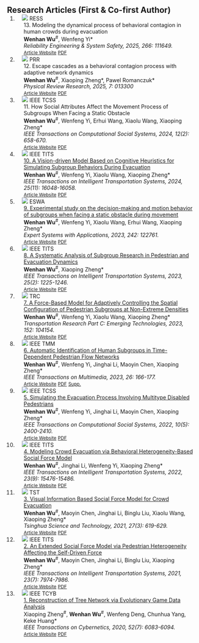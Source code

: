 <h2 id="publications" style="margin: 2px 0px -15px;">Research Articles (First & Co-first Author)</h2>

<div class="publications">
<ol class="bibliography">

<li>
<div class="pub-row">

  <div class="col-sm-3 abbr" style="position: relative;padding-right: 15px;padding-left: 15px;">
    <img src="assets/img/TRR2024.png" class="teaser img-fluid z-depth-1">
    <abbr class="badge">RESS</abbr>
  </div>

  <div class="col-sm-9" style="position: relative;padding-right: 15px;padding-left: 20px;">
    <div class="title"><a>13. Modeling the dynamical process of behavioral contagion in human crowds during evacuation</a></div>
    <div class="author"><strong>Wenhan Wu</strong><sup>#</sup>, Wenfeng Yi*</div>
    <div class="periodical"><em>Reliability Engineering & System Safety, 2025, 266: 111649.</em></div>
    <div class="links">
    <a href="https://www.sciencedirect.com/science/article/pii/S095183202500849X?ref=pdf_download&fr=RR-2&rr=97d0975ad9092e9b" class="btn btn-sm z-depth-0" role="button" target="_blank" style="font-size:12px;">Article Website</a>
      <a href="assets/files/2025 RESS.pdf" class="btn btn-sm z-depth-0" role="button" target="_blank" style="font-size:12px;">PDF</a>
<!--       <strong style="color:#7b5aa6">JCR Q1, IF = 7.9, Citations = 0</strong> -->
    </div>
  </div>
</div>
</li>


<li>
<div class="pub-row">

  <div class="col-sm-3 abbr" style="position: relative;padding-right: 15px;padding-left: 15px;">
    <img src="assets/img/TRR2024.png" class="teaser img-fluid z-depth-1">
    <abbr class="badge">PRR</abbr>
  </div>

  <div class="col-sm-9" style="position: relative;padding-right: 15px;padding-left: 20px;">
    <div class="title"><a>12. Escape cascades as a behavioral contagion process with adaptive network dynamics</a></div>
    <div class="author"><strong>Wenhan Wu</strong><sup>#</sup>, Xiaoping Zheng*, Pawel Romanczuk*</div>
    <div class="periodical"><em>Physical Review Research, 2025, 7: 013300</em></div>
    <div class="links">
    <a href="https://journals.aps.org/prresearch/abstract/10.1103/PhysRevResearch.7.013300" class="btn btn-sm z-depth-0" role="button" target="_blank" style="font-size:12px;">Article Website</a>
      <a href="assets/files/2025 PRR.pdf" class="btn btn-sm z-depth-0" role="button" target="_blank" style="font-size:12px;">PDF</a>
<!--       <strong style="color:#7b5aa6">JCR Q1, IF = 7.9, Citations = 0</strong> -->
    </div>
  </div>
</div>
</li>


<li>
<div class="pub-row">

  <div class="col-sm-3 abbr" style="position: relative;padding-right: 15px;padding-left: 15px;">
    <img src="assets/img/TCSS2024.png" class="teaser img-fluid z-depth-1">
    <abbr class="badge">IEEE TCSS</abbr>
  </div>

  <div class="col-sm-9" style="position: relative;padding-right: 15px;padding-left: 20px;">
    <div class="title"><a>11. How Social Attributes Affect the Movement Process of Subgroups When Facing a Static Obstacle</a></div>
    <div class="author"><strong>Wenhan Wu</strong><sup>#</sup>, Wenfeng Yi, Erhui Wang, Xiaolu Wang, Xiaoping Zheng*</div>
    <div class="periodical"><em>IEEE Transactions on Computational Social Systems, 2024, 12(2): 658-670.</em></div>
    <div class="links">
    <a href="https://ieeexplore.ieee.org/document/10758305" class="btn btn-sm z-depth-0" role="button" target="_blank" style="font-size:12px;">Article Website</a>
      <a href="assets/files/2024 TCSS.pdf" class="btn btn-sm z-depth-0" role="button" target="_blank" style="font-size:12px;">PDF</a>
<!--       <strong style="color:#7b5aa6">JCR Q1, IF = 7.9, Citations = 0</strong> -->
    </div>
  </div>
</div>
</li>


<li>
<div class="pub-row">

  <div class="col-sm-3 abbr" style="position: relative;padding-right: 15px;padding-left: 15px;">
    <img src="assets/img/TITS2024.png" class="teaser img-fluid z-depth-1">
    <abbr class="badge">IEEE TITS</abbr>
  </div>

  <div class="col-sm-9" style="position: relative;padding-right: 15px;padding-left: 20px;">
    <div class="title"><a href="https://www.sciencedirect.com/science/article/pii/S0957417423032633">10. A Vision-driven Model Based on Cognitive Heuristics for Simulating Subgroup Behaviors During Evacuation</a></div>
    <div class="author"><strong>Wenhan Wu</strong><sup>#</sup>, Wenfeng Yi, Xiaolu Wang, Xiaoping Zheng*</div>
    <div class="periodical"><em>IEEE Transactions on Intelligent Transportation Systems, 2024, 25(11): 16048-16058.</em></div>
    <div class="links">
    <a href="https://ieeexplore.ieee.org/document/10595841" class="btn btn-sm z-depth-0" role="button" target="_blank" style="font-size:12px;">Article Website</a>
      <a href="assets/files/2024 TITS.pdf" class="btn btn-sm z-depth-0" role="button" target="_blank" style="font-size:12px;">PDF</a>
<!--       <strong style="color:#7b5aa6">JCR Q1, IF = 7.9, Citations = 0</strong> -->
    </div>
  </div>
</div>
</li>


<li>
<div class="pub-row">

  <div class="col-sm-3 abbr" style="position: relative;padding-right: 15px;padding-left: 15px;">
    <img src="assets/img/ESWA2023.png" class="teaser img-fluid z-depth-1">
    <abbr class="badge">ESWA</abbr>
  </div>

  <div class="col-sm-9" style="position: relative;padding-right: 15px;padding-left: 20px;">
    <div class="title"><a href="https://www.sciencedirect.com/science/article/pii/S0957417423032633">9. Experimental study on the decision-making and motion behavior of subgroups when facing a static obstacle during movement</a></div>
    <div class="author"><strong>Wenhan Wu</strong><sup>#</sup>, Wenfeng Yi, Xiaolu Wang, Erhui Wang, Xiaoping Zheng*</div>
    <div class="periodical"><em>Expert Systems with Applications, 2023, 242: 122761.</em></div>
    <div class="links">
    <a href="https://www.sciencedirect.com/science/article/pii/S0957417423032633" class="btn btn-sm z-depth-0" role="button" target="_blank" style="font-size:12px;">Article Website</a>
      <a href="assets/files/2023 ESWA.pdf" class="btn btn-sm z-depth-0" role="button" target="_blank" style="font-size:12px;">PDF</a>
<!--       <strong style="color:#7b5aa6">JCR Q1, IF = 7.5, Citations = 0</strong> -->
    </div>
  </div>
</div>
</li>


<li>
<div class="pub-row">

  <div class="col-sm-3 abbr" style="position: relative;padding-right: 15px;padding-left: 15px;">
    <img src="assets/img/TITS2023.png" class="teaser img-fluid z-depth-1">
    <abbr class="badge">IEEE TITS</abbr>
  </div>

  <div class="col-sm-9" style="position: relative;padding-right: 15px;padding-left: 20px;">
    <div class="title"><a href="https://ieeexplore.ieee.org/abstract/document/10265759">8. A Systematic Analysis of Subgroup Research in Pedestrian and Evacuation Dynamics</a></div>
    <div class="author"><strong>Wenhan Wu</strong><sup>#</sup>, Xiaoping Zheng*</div>
    <div class="periodical"><em>IEEE Transactions on Intelligent Transportation Systems, 2023, 25(2): 1225-1246.</em></div>
    <div class="links">
    <a href="https://ieeexplore.ieee.org/abstract/document/10265759" class="btn btn-sm z-depth-0" role="button" target="_blank" style="font-size:12px;">Article Website</a>
      <a href="assets/files/2023 IEEE TITS.pdf" class="btn btn-sm z-depth-0" role="button" target="_blank" style="font-size:12px;">PDF</a>
<!--       <strong style="color:#7b5aa6">JCR Q1, IF = 7.9, Citations = 4</strong> -->
    </div>
  </div>
</div>
</li>
  

<li>
<div class="pub-row">

  <div class="col-sm-3 abbr" style="position: relative;padding-right: 15px;padding-left: 15px;">
    <img src="assets/img/TRC2023.png" class="teaser img-fluid z-depth-1">
    <abbr class="badge">TRC</abbr>
  </div>

  <div class="col-sm-9" style="position: relative;padding-right: 15px;padding-left: 20px;">
    <div class="title"><a href="https://doi.org/10.1016/j.trc.2023.104154" target="_blank">7. A Force-Based Model for Adaptively Controlling the Spatial Configuration of Pedestrian Subgroups at Non-Extreme Densities</a></div>
    <div class="author"><strong>Wenhan Wu</strong><sup>#</sup>, Wenfeng Yi, Xiaolu Wang, Xiaoping Zheng*</div>
    <div class="periodical"><em>Transportation Research Part C: Emerging Technologies, 2023, 152: 104154.</em></div>
    <div class="links">
    <a href="https://doi.org/10.1016/j.trc.2023.104154" class="btn btn-sm z-depth-0" role="button" target="_blank" style="font-size:12px;">Article Website</a>
      <a href="assets/files/2023 TRC.pdf" class="btn btn-sm z-depth-0" role="button" target="_blank" style="font-size:12px;">PDF</a>
<!--       <strong style="color:#7b5aa6">JCR Q1, IF = 7.6, Citations = 3</strong> -->
    </div>
  </div>
</div>
</li>


<li>
<div class="pub-row">

  <div class="col-sm-3 abbr" style="position: relative;padding-right: 15px;padding-left: 15px;">
    <img src="assets/img/TMM2023.png" class="teaser img-fluid z-depth-1">
    <abbr class="badge">IEEE TMM</abbr>
  </div>

  <div class="col-sm-9" style="position: relative;padding-right: 15px;padding-left: 20px;">
    <div class="title"><a href="https://ieeexplore.ieee.org/abstract/document/10086659" target="_blank">6. Automatic Identification of Human Subgroups in Time-Dependent Pedestrian Flow Networks</a></div>
    <div class="author"><strong>Wenhan Wu</strong><sup>#</sup>, Wenfeng Yi, Jinghai Li, Maoyin Chen, Xiaoping Zheng*</div>
    <div class="periodical"><em>IEEE Transactions on Multimedia, 2023, 26: 166-177.</em></div>
    <div class="links">
    <a href="https://ieeexplore.ieee.org/abstract/document/10086659" class="btn btn-sm z-depth-0" role="button" target="_blank" style="font-size:12px;">Article Website</a>
      <a href="assets/files/2023 IEEE TMM.pdf" class="btn btn-sm z-depth-0" role="button" target="_blank" style="font-size:12px;">PDF</a>
      <a href="assets/files/2023 IEEE TMM_SM.pdf" class="btn btn-sm z-depth-0" role="button" target="_blank" style="font-size:12px;">Supp.</a>
<!--       <strong style="color:#7b5aa6">JCR Q1, IF = 8.4, Citations = 4</strong> -->
    </div>
  </div>
</div>
</li>


<li>
<div class="pub-row">

  <div class="col-sm-3 abbr" style="position: relative;padding-right: 15px;padding-left: 15px;">
    <img src="assets/img/TCSS2022.png" class="teaser img-fluid z-depth-1">
    <abbr class="badge">IEEE TCSS</abbr>
  </div>

  <div class="col-sm-9" style="position: relative;padding-right: 15px;padding-left: 20px;">
    <div class="title"><a href="https://ieeexplore.ieee.org/abstract/document/9834308" target="_blank">5. Simulating the Evacuation Process Involving Multitype Disabled Pedestrians</a></div>
    <div class="author"><strong>Wenhan Wu</strong><sup>#</sup>, Wenfeng Yi, Jinghai Li, Maoyin Chen, Xiaoping Zheng*</div>
    <div class="periodical"><em>IEEE Transactions on Computational Social Systems, 2022, 10(5): 2400-2410.</em></div>
    <div class="links">
    <a href="https://ieeexplore.ieee.org/abstract/document/9834308" class="btn btn-sm z-depth-0" role="button" target="_blank" style="font-size:12px;">Article Website</a>
      <a href="assets/files/2022 IEEE TCSS.pdf" class="btn btn-sm z-depth-0" role="button" target="_blank" style="font-size:12px;">PDF</a>
<!--       <strong style="color:#7b5aa6">JCR Q1, IF = 4.5, Citations = 1</strong> -->
    </div>
  </div>
</div>
</li>


<li>
<div class="pub-row">

  <div class="col-sm-3 abbr" style="position: relative;padding-right: 15px;padding-left: 15px;">
    <img src="assets/img/TITS2022.png" class="teaser img-fluid z-depth-1">
    <abbr class="badge">IEEE TITS</abbr>
  </div>

  <div class="col-sm-9" style="position: relative;padding-right: 15px;padding-left: 20px;">
    <div class="title"><a href="https://ieeexplore.ieee.org/abstract/document/9690768" target="_blank">4. Modeling Crowd Evacuation via Behavioral Heterogeneity-Based Social Force Model</a></div>
    <div class="author"><strong>Wenhan Wu</strong><sup>#</sup>, Jinghai Li, Wenfeng Yi, Xiaoping Zheng*</div>
    <div class="periodical"><em>IEEE Transactions on Intelligent Transportation Systems, 2022, 23(9): 15476-15486.</em></div>
    <div class="links">
    <a href="https://ieeexplore.ieee.org/abstract/document/9690768" class="btn btn-sm z-depth-0" role="button" target="_blank" style="font-size:12px;">Article Website</a>
      <a href="assets/files/2022 IEEE TITS.pdf" class="btn btn-sm z-depth-0" role="button" target="_blank" style="font-size:12px;">PDF</a>
<!--       <strong style="color:#7b5aa6">JCR Q1, IF = 7.9, Citations = 33</strong> -->
    </div>
  </div>
</div>
</li>


<li>
<div class="pub-row">

  <div class="col-sm-3 abbr" style="position: relative;padding-right: 15px;padding-left: 15px;">
    <img src="assets/img/TST2021.png" class="teaser img-fluid z-depth-1">
    <abbr class="badge">TST</abbr>
  </div>

  <div class="col-sm-9" style="position: relative;padding-right: 15px;padding-left: 20px;">
    <div class="title"><a href="https://ieeexplore.ieee.org/abstract/document/9614079" target="_blank">3. Visual Information Based Social Force Model for Crowd Evacuation</a></div>
    <div class="author"><strong>Wenhan Wu</strong><sup>#</sup>, Maoyin Chen, Jinghai Li, Binglu Liu, Xiaolu Wang, Xiaoping Zheng*</div>
    <div class="periodical"><em>Tsinghua Science and Technology, 2021, 27(3): 619-629.</em></div>
    <div class="links">
    <a href="https://ieeexplore.ieee.org/abstract/document/9614079" class="btn btn-sm z-depth-0" role="button" target="_blank" style="font-size:12px;">Article Website</a>
      <a href="assets/files/2021 TST.pdf" class="btn btn-sm z-depth-0" role="button" target="_blank" style="font-size:12px;">PDF</a>
<!--       <strong style="color:#7b5aa6">JCR Q1, IF = 5.2, Citations = 15</strong> -->
    </div>
  </div>
</div>
</li>


<li>
<div class="pub-row">

  <div class="col-sm-3 abbr" style="position: relative;padding-right: 15px;padding-left: 15px;">
    <img src="assets/img/TITS2021.png" class="teaser img-fluid z-depth-1">
    <abbr class="badge">IEEE TITS</abbr>
  </div>

  <div class="col-sm-9" style="position: relative;padding-right: 15px;padding-left: 20px;">
    <div class="title"><a href="https://ieeexplore.ieee.org/abstract/document/9424478" target="_blank">2. An Extended Social Force Model via Pedestrian Heterogeneity Affecting the Self-Driven Force</a></div>
    <div class="author"><strong>Wenhan Wu</strong><sup>#</sup>, Maoyin Chen, Jinghai Li, Binglu Liu, Xiaoping Zheng*</div>
    <div class="periodical"><em>IEEE Transactions on Intelligent Transportation Systems, 2021, 23(7): 7974-7986.</em></div>
    <div class="links">
    <a href="https://ieeexplore.ieee.org/abstract/document/9424478" class="btn btn-sm z-depth-0" role="button" target="_blank" style="font-size:12px;">Article Website</a>
      <a href="assets/files/2021 IEEE TITS.pdf" class="btn btn-sm z-depth-0" role="button" target="_blank" style="font-size:12px;">PDF</a>
<!--       <strong style="color:#7b5aa6">JCR Q1, IF = 7.9, Citations = 43</strong> -->
    </div>
  </div>
</div>
</li>


<li>
<div class="pub-row">

  <div class="col-sm-3 abbr" style="position: relative;padding-right: 15px;padding-left: 15px;">
    <img src="assets/img/TCYB2020.png" class="teaser img-fluid z-depth-1">
    <abbr class="badge">IEEE TCYB</abbr>
  </div>

  <div class="col-sm-9" style="position: relative;padding-right: 15px;padding-left: 20px;">
    <div class="title"><a href="https://ieeexplore.ieee.org/abstract/document/9311833" target="_blank">1. Reconstruction of Tree Network via Evolutionary Game Data Analysis</a></div>
    <div class="author">Xiaoping Zheng<sup>#</sup>, <strong>Wenhan Wu</strong><sup>#</sup>, Wenfeng Deng, Chunhua Yang, Keke Huang*</div>
    <div class="periodical"><em>IEEE Transactions on Cybernetics, 2020, 52(7): 6083-6094.</em></div>
    <div class="links">
    <a href="https://ieeexplore.ieee.org/abstract/document/9311833" class="btn btn-sm z-depth-0" role="button" target="_blank" style="font-size:12px;">Article Website</a>
      <a href="assets/files/2020 IEEE TCYB.pdf" class="btn btn-sm z-depth-0" role="button" target="_blank" style="font-size:12px;">PDF</a>
<!--       <strong style="color:#7b5aa6">JCR Q1, IF = 9.4, Citations = 6</strong> -->
    </div>
  </div>
</div>
</li>
  
<br>

</ol>
</div>
